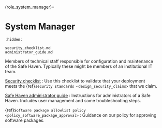 (role_system_manager)=
# System Manager

```{toctree}
:hidden:

security_checklist.md
administrator_guide.md
```

Members of technical staff responsible for configuration and maintenance of the Safe Haven.
Typically these might be members of an institutional IT team.

[Security checklist](security_checklist.md)
: Use this checklist to validate that your deployment meets the {ref}`security standards <design_security_claims>` that we claim.

[Safe Haven administrator guide](administrator_guide.md)
: Instructions for administrators of a Safe Haven. Includes user management and some troubleshooting steps.

{ref}`Software package allowlist policy <policy_software_package_approval>`
: Guidance on our policy for approving software packages.
